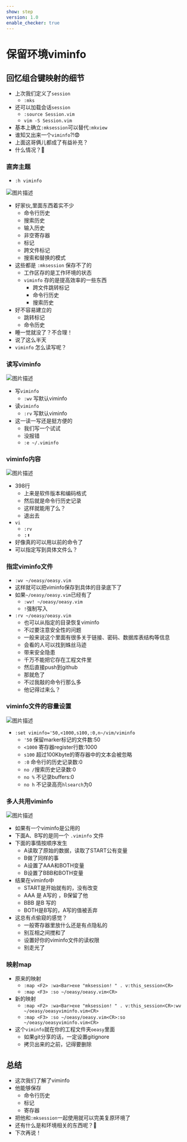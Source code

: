 ```yaml
---
show: step
version: 1.0
enable_checker: true
---
```


# 保留环境viminfo

## 回忆组合键映射的细节

- 上次我们定义了`session`
	- `:mks`
- 还可以加载会话`session`
	- `:source Session.vim`
	- `vim -S Session.vim`
- 基本上确立`:mksession`可以替代`:mkview`
- 谁知又出来一个`viminfo`?!😨
- 上面这哥俩儿都成了有益补充？
- 什么情况？🤔

### 直奔主题

- `:h viminfo`

![图片描述](https://doc.shiyanlou.com/courses/uid1190679-20210726-1627265544162)

- 好家伙,里面东西着实不少
	- 命令行历史
	- 搜索历史
	- 输入历史
	- 非空寄存器
	- 标记
	- 跨文件标记
	- 搜索和替换的模式
- 这些都是 `:mksession` 保存不了的
	- 工作区存的是工作环境的状态
	- `viminfo` 存的是提高效率的一些东西
		- 跨文件跳转标记
		- 命令行历史
		- 搜索历史
- 好不容易建立的
    - 跳转标记
    - 命令历史
- 睡一觉就没了？不合理！
- 说了这么半天
- `viminfo` 怎么读写呢？

### 读写viminfo

![图片描述](https://doc.shiyanlou.com/courses/uid1190679-20210726-1627266636366)

- 写`viminfo`
	- `:wv` 写默认viminfo
- 读`viminfo`
	- `:rv` 写默认viminfo
- 这一读一写还是挺方便的
    - 我们写一个试试
    - 没报错
    - `:e ~/.viminfo`

### viminfo内容

![图片描述](https://doc.shiyanlou.com/courses/uid1190679-20210726-1627271329949)

- 398行
    - 上来是软件版本和编码格式
    - 然后就是命令行历史记录
    - 这样就能用了么？
    - 退出去
- `vi`
	- `:rv`
	- <kbd>:</kbd><kbd>⬆️</kbd>
- 好像真的可以用以前的命令了
- 可以指定写到具体文件么？

### 指定viminfo文件

- `:wv ~/oeasy/oeasy.vim`
-  这样就可以把viminfo保存到具体的目录底下了
-  如果`~/oeasy/oeasy.vim`已经有了
	- `:wv! ~/oeasy/oeasy.vim`
	- `!`强制写入
-  `:rv ~/oeasy/oeasy.vim`
    -  也可以从指定的目录恢复viminfo
    -  不过要注意安全性的问题
    -  一般来说这个里面有很多关于链接、密码、数据库表结构等信息
    -  会看的人可以找到蛛丝马迹
    -  带来安全隐患
    -  千万不能把它存在工程文件里
    -  然后直接push到github 
    -  那就危了
    -  不过我敲的命令行那么多
    -  他记得过来么？

### viminfo文件的容量设置

![图片描述](https://doc.shiyanlou.com/courses/uid1190679-20210726-1627277732348)

- `:set viminfo='50,<1000,s100,:0,n~/vim/viminfo`
    - `'50` 保留marker标记的文件数:50
    - `<1000` 寄存器register行数:1000
    - `s100` 超过100Kbyte的寄存器中的文本会被忽略
    - `:0` 命令行的历史记录数:0
    - `no /`搜索历史记录数:0
    - `no %` 不记录buffers:0
    - `no h` 不记录高亮`hlsearch`为0

### 多人共用viminfo

![图片描述](https://doc.shiyanlou.com/courses/uid1190679-20210726-1627289243595)

- 如果有一个viminfo是公用的
- 下面A、B写的是同一个 `.viminfo` 文件
- 下面的事情按顺序发生
	- A读取了原始的数据，读取了START公有变量
	- B做了同样的事
	- A设置了AAA和BOTH变量
	- B设置了BBB和BOTH变量
- 结果在viminfo中
	- START是开始就有的，没有改变
	- AAA 是 A写的 ，B保留了他
	- BBB 是B 写的
	- BOTH是B写的，A写的值被丢弃
- 这总有点偷窥的感觉？
    - 一般寄存器里放什么还是有点隐私的
    - 别互相之间搅和了
    - 设置好你的viminfo文件的读权限
    - 别走光了

### 映射map

- 原来的映射
	- `:map <F2> :wa<Bar>exe "mksession! " . v:this_session<CR>`
	- `:map <F3> :so ~/oeasy/oeasy.vim<CR>`
- 新的映射
	- `:map <F2> :wa<Bar>exe "mksession! " . v:this_session<CR>:wv ~/oeasy/oeasyviminfo.vim<CR>`
	- `:map <F3> :so ~/oeasy/oeasy.vim<CR>:so ~/oeasy/oeasyviminfo.vim<CR>`
- 这个`viminfo`就在你的工程文件夹`oeasy`里面
    - 如果git分享的话，一定设置gitignore
    - 拷贝出来的之前，记得要删除

## 总结

- 这次我们了解了viminfo
- 他能够保存
	- 命令行历史
	- 标记
	- 寄存器
- 把他和`:mksession`一起使用就可以完美复原环境了
- 还有什么是和环境相关的东西呢？🤔
- 下次再说！





